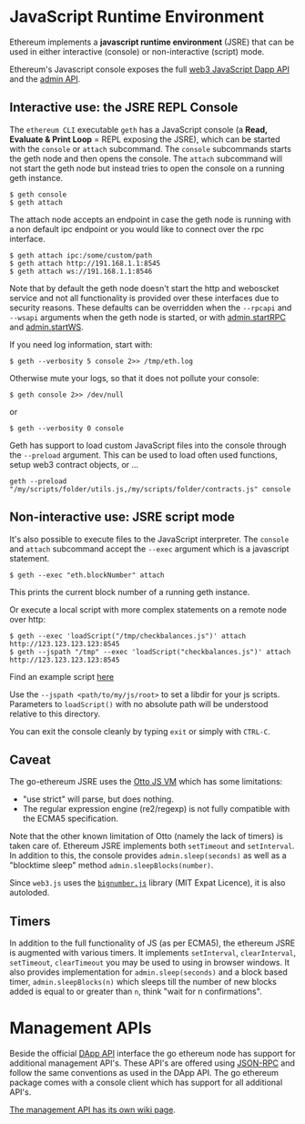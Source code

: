 # JavaScript Runtime Environment

Ethereum implements a **javascript runtime environment** (JSRE) that can be used in either interactive (console) or non-interactive (script) mode.
 
Ethereum's Javascript console exposes the full [web3 JavaScript Dapp API](https://github.com/ethereum/wiki/wiki/JavaScript-API) and the [admin API](https://github.com/ethereum/go-ethereum/wiki/JavaScript-Console#javascript-console-api).

## Interactive use: the JSRE REPL  Console

The `ethereum CLI` executable `geth` has a JavaScript console (a **Read, Evaluate & Print Loop** = REPL exposing the JSRE), which can be started with the `console` or `attach` subcommand. The `console` subcommands starts the geth node and then opens the console. The `attach` subcommand will not start the geth node but instead tries to open the console on a running geth instance.

    $ geth console
    $ geth attach

The attach node accepts an endpoint in case the geth node is running with a non default ipc endpoint or you would like to connect over the rpc interface.

    $ geth attach ipc:/some/custom/path
    $ geth attach http://191.168.1.1:8545
    $ geth attach ws://191.168.1.1:8546

Note that by default the geth node doesn't start the http and weboscket service and not all functionality is provided over these interfaces due to security reasons. These defaults can be overridden when the `--rpcapi` and `--wsapi` arguments when the geth node is started, or with [admin.startRPC](admin_startRPC) and [admin.startWS](admin_startWS).

If you need log information, start with:

    $ geth --verbosity 5 console 2>> /tmp/eth.log

Otherwise mute your logs, so that it does not pollute your console:

    $ geth console 2>> /dev/null

or 

    $ geth --verbosity 0 console

Geth has support to load custom JavaScript files into the console through the `--preload` argument. This can be used to load often used functions, setup web3 contract objects, or ...
```
geth --preload "/my/scripts/folder/utils.js,/my/scripts/folder/contracts.js" console
```


## Non-interactive use: JSRE script mode

It's also possible to execute files to the JavaScript interpreter. The `console` and `attach` subcommand accept the `--exec` argument which is a javascript statement. 

    $ geth --exec "eth.blockNumber" attach

This prints the current block number of a running geth instance.

Or execute a local script with more complex statements on a remote node over http:

    $ geth --exec 'loadScript("/tmp/checkbalances.js")' attach http://123.123.123.123:8545
    $ geth --jspath "/tmp" --exec 'loadScript("checkbalances.js")' attach http://123.123.123.123:8545

Find an example script [here](https://github.com/ethereum/go-ethereum/wiki/Contracts-and-Transactions#example-script)

Use the `--jspath <path/to/my/js/root>` to set a libdir for your js scripts. Parameters to `loadScript()` with no absolute path will be understood relative to this directory.

You can exit the console cleanly by typing `exit` or simply with `CTRL-C`.

## Caveat 

The go-ethereum JSRE uses the [Otto JS VM](https://github.com/robertkrimen/otto) which has some limitations:

* "use strict" will parse, but does nothing.
* The regular expression engine (re2/regexp) is not fully compatible with the ECMA5 specification.

Note that the other known limitation of Otto (namely the lack of timers) is taken care of. Ethereum JSRE implements both `setTimeout` and `setInterval`. In addition to this, the console provides `admin.sleep(seconds)` as well as a "blocktime sleep" method `admin.sleepBlocks(number)`. 

Since `web3.js` uses the [`bignumber.js`](https://github.com/MikeMcl/bignumber.js) library (MIT Expat Licence), it is also autoloded.

## Timers

In addition to the full functionality of JS (as per ECMA5), the ethereum JSRE is augmented with various timers. It implements `setInterval`, `clearInterval`, `setTimeout`, `clearTimeout` you may be used to using in browser windows. It also provides implementation for `admin.sleep(seconds)` and a block based timer, `admin.sleepBlocks(n)` which sleeps till the number of new blocks added is equal to or greater than `n`, think "wait for n confirmations". 

# Management APIs

Beside the official [DApp API](https://github.com/ethereum/wiki/wiki/JSON-RPC) interface the go ethereum node has support for additional management API's. These API's are offered using [JSON-RPC](http://www.jsonrpc.org/specification) and follow the same conventions as used in the DApp API. The go ethereum package comes with a console client which has support for all additional API's.

[The management API has its own wiki page](https://github.com/ethereum/go-ethereum/wiki/Management-APIs).
